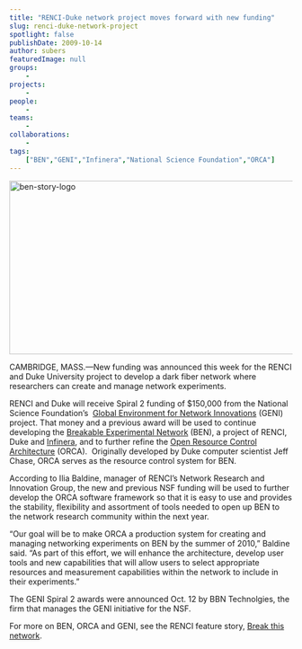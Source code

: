 ```yaml
---
title: "RENCI-Duke network project moves forward with new funding"
slug: renci-duke-network-project
spotlight: false
publishDate: 2009-10-14
author: subers
featuredImage: null
groups:
    - 
projects:
    - 
people:
    - 
teams: 
    - 
collaborations:
    - 
tags:
    ["BEN","GENI","Infinera","National Science Foundation","ORCA"]
---
```

<p><a href="https://www.renci.org/wp-content/uploads/2009/10/ben-story-logo.jpg"><img class="size-full wp-image-4267 alignnone" title="ben-story-logo" src="https://www.renci.org/wp-content/uploads/2009/10/ben-story-logo.jpg" alt="ben-story-logo" width="630" height="309" /></a></p>

<p>CAMBRIDGE, MASS.—New funding was announced this week for the RENCI and Duke University project to develop a dark fiber network where researchers can create and manage network experiments. <!--more--></p>

<p>RENCI and Duke will receive Spiral 2 funding of $150,000 from the National Science Foundation’s  <a href="http://www.geni.net/">Global Environment for Network Innovations</a> (GENI) project. That money and a previous award will be used to continue developing the <a href="https://ben.renci.org/">Breakable Experimental Network</a> (BEN), a project of RENCI, Duke and <a href="http://www.infinera.com/">Infinera</a>, and to further refine the <a href="https://geni-orca.renci.org/trac/">Open Resource Control Architecture</a> (ORCA).  Originally developed by Duke computer scientist Jeff Chase, ORCA serves as the resource control system for BEN.</p>

<p>According to Ilia Baldine, manager of RENCI’s Network Research and Innovation Group, the new and previous NSF funding will be used to further develop the ORCA software framework so that it is easy to use and provides the stability, flexibility and assortment of tools needed to open up BEN to the network research community within the next year.</p>

<p>“Our goal will be to make ORCA a production system for creating and managing networking experiments on BEN by the summer of 2010,” Baldine said. “As part of this effort, we will enhance the architecture, develop user tools and new capabilities that will allow users to select appropriate resources and measurement capabilities within the network to include in their experiments.”</p>

<p>The GENI Spiral 2 awards were announced Oct. 12 by BBN Technolgies, the firm that manages the GENI initiative for the NSF.</p>

<p>For more on BEN, ORCA and GENI, see the RENCI feature story, <a href="https://www.renci.org/news/features/break-this-network">Break this network</a>.</p>
